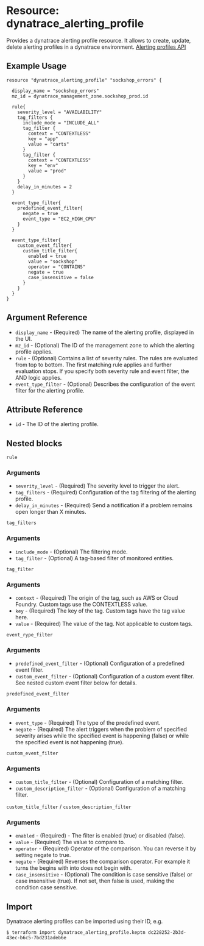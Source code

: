 # Resource: dynatrace_alerting_profile

Provides a dynatrace alerting profile resource. It allows to create, update, delete alerting profiles in a dynatrace environment. [Alerting profiles API]

## Example Usage

```hcl
resource "dynatrace_alerting_profile" "sockshop_errors" {

  display_name = "sockshop_errors"
  mz_id = dynatrace_management_zone.sockshop_prod.id

  rule{
    severity_level = "AVAILABILITY"
    tag_filters {
      include_mode = "INCLUDE_ALL"
      tag_filter {
        context = "CONTEXTLESS"
        key = "app"
        value = "carts"
      }
      tag_filter {
        context = "CONTEXTLESS"
        key = "env"
        value = "prod"
      }
    }
    delay_in_minutes = 2
  }

  event_type_filter{
    predefined_event_filter{
      negate = true
      event_type = "EC2_HIGH_CPU"
    }
  }

  event_type_filter{
    custom_event_filter{
      custom_title_filter{
        enabled = true
        value = "sockshop"
        operator = "CONTAINS"
        negate = true
        case_insensitive = false
      }
    }
  }
}
```

## Argument Reference

* `display_name` - (Required) The name of the alerting profile, displayed in the UI.
* `mz_id` - (Optional) The ID of the management zone to which the alerting profile applies.
* `rule` - (Optional) Contains a list of severity rules. The rules are evaluated from top to bottom. The first matching rule applies and further evaluation stops. If you specify both severity rule and event filter, the AND logic applies.
* `event_type_filter` - (Optional) Describes the configuration of the event filter for the alerting profile.

## Attribute Reference

* `id` - The ID of the alerting profile.

## Nested blocks

`rule`

### Arguments

* `severity_level` - (Required) The severity level to trigger the alert.
* `tag_filters` - (Required) Configuration of the tag filtering of the alerting profile.
* `delay_in_minutes` - (Required) Send a notification if a problem remains open longer than X minutes.

`tag_filters`

### Arguments

* `include_mode` - (Optional) The filtering mode.
* `tag_filter` - (Optional) A tag-based filter of monitored entities.

`tag_filter`

### Arguments

* `context` - (Required) The origin of the tag, such as AWS or Cloud Foundry. Custom tags use the CONTEXTLESS value.
* `key` - (Required) The key of the tag. Custom tags have the tag value here.
* `value` - (Required) The value of the tag. Not applicable to custom tags.

`event_rype_filter`

### Arguments

* `predefined_event_filter` - (Optional) Configuration of a predefined event filter.
* `custom_event_filter` - (Optional) Configuration of a custom event filter. See nested custom event filter below for details.

`predefined_event_filter`

### Arguments

* `event_type` - (Required) The type of the predefined event.
* `negate` - (Required) The alert triggers when the problem of specified severity arises while the specified event is happening (false) or while the specified event is not happening (true).

`custom_event_filter`

### Arguments

* `custom_title_filter` - (Optional) Configuration of a matching filter.
* `custom_description_filter` - (Optional) Configuration of a matching filter.

`custom_title_filter` / `custom_description_filter`

### Arguments

* `enabled` - (Required) - The filter is enabled (true) or disabled (false).
* `value` - (Required) The value to compare to.
* `operator` - (Required) Operator of the comparison. You can reverse it by setting negate to true.
* `negate` - (Required) Reverses the comparison operator. For example it turns the begins with into does not begin with.
* `case_insensitive` - (Optional) The condition is case sensitive (false) or case insensitive (true). If not set, then false is used, making the condition case sensitive.

## Import

Dynatrace alerting profiles can be imported using their ID, e.g.

```hcl
$ terraform import dynatrace_alerting_profile.keptn dc228252-2b3d-43ec-b6c5-7bd231adeb6e
```

[Alerting profiles API]: (https://www.dynatrace.com/support/help/dynatrace-api/configuration-api/alerting-profiles-api/post-profile/)
